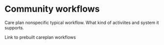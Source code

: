 # Community workflows

Care plan nonspecific typical workflow. What kind of activiites and system it supports.

Link to prebuilt careplan workflows
